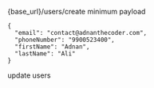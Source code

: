 
{base_url}/users/create 
minimum payload
```
{
  "email": "contact@adnanthecoder.com",
  "phoneNumber": "9900523400",
  "firstName": "Adnan",
  "lastName": "Ali"
}

```

update users 